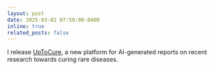 ```yaml
---
layout: post
date: 2025-03-02 07:59:00-0400
inline: true
related_posts: false
---
```


I release [UpToCure](https://www.uptocure.com/), a new platform for AI-generated reports on recent research towards curing rare diseases.